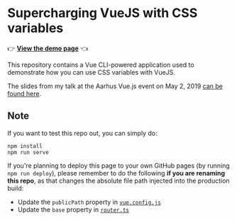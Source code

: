 # Supercharging VueJS with CSS variables

👉 **[View the demo page](https://terrymun.github.io/vuejs-with-css-variables/)** 👈

This repository contains a Vue CLI-powered application used to demonstrate how you can use CSS variables with VueJS.

The slides from my talk at the Aarhus Vue.js event on May 2, 2019 [can be found here](http://slides.com/terrymun/vuejs-with-css-variables).

## Note

If you want to test this repo out, you can simply do:

```
npm install
npm run serve
```

If you're planning to deploy this page to your own GitHub pages (by running `npm run deploy`), please remember to do the following **if you are renaming this repo**, as that changes the absolute file path injected into the production build:

* Update the `publicPath` property in [`vue.config.js`](./vue.config.js)
* Update the `base` property in [`router.ts`](./src/router.ts)